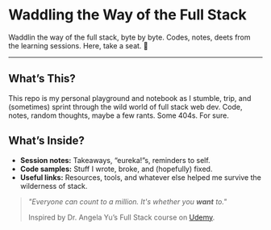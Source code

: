 # Waddling the Way of the Full Stack

Waddlin the way of the full stack, byte by byte.
Codes, notes, deets from the learning sessions. Here, take a seat. 💺

---

## What’s This?

This repo is my personal playground and notebook as I stumble, trip, and (sometimes) sprint through the wild world of full stack web dev.
Code, notes, random thoughts, maybe a few rants. Some 404s. For sure.

## What’s Inside?

- **Session notes:** Takeaways, “eureka!”s, reminders to self.
- **Code samples:** Stuff I wrote, broke, and (hopefully) fixed.
- **Useful links:** Resources, tools, and whatever else helped me survive the wilderness of stack.


> *"Everyone can count to a million. It's whether you **want** to."*
>
> Inspired by Dr. Angela Yu’s Full Stack course on [Udemy](https://www.udemy.com/course/the-complete-web-development-bootcamp/).
